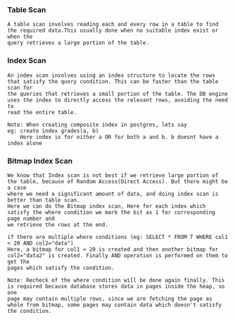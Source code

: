 
### Table Scan
    A table scan involves reading each and every row in a table to find the required data.This usually done when no suitable index exist or when the 
    query retrieves a large portion of the table.

### Index Scan
    An index scan involves using an index structure to locate the rows that satisfy the query condition. This can be faster than the table scan for
    the queries that retrieves a small portion of the table. The DB engine uses the index to directly access the relevant rows, avoiding the need to
    read the entire table.

    Note: When creating composite index in postgres, lets say
    eg: create index grades(a, b)
        Here index is for either a OR for both a and b. b doesnt have a index alone

### Bitmap Index Scan
    We know that Index scan is not best if we retrieve large portion of the table, because of Random Access(Direct Access). But there might be a case
    where we need a significant amount of data, and doing index scan is better than table scan.
    Here we can do the Bitmap index scan, Here for each index which satisfy the where condition we mark the bit as 1 for corresponding page number and
    we retrieve the rows at the end.

    if there are multiple where conditions (eg: SELECT * FROM T WHERE col1 < 20 AND col2="data")
    Here, a bitmap for col1 < 20 is created and then another bitmap for col2="data2" is created. Finally AND operation is performed on them to get the
    pages which satisfy the condition.

    Note: Recheck of the where condition will be done again finally. This is required because database stores data in pages inside the heap, so one
    page may contain multiple rows, since we are fetching the page as whole from bitmap, some pages may contain data which doesn't satisfy the condition.
